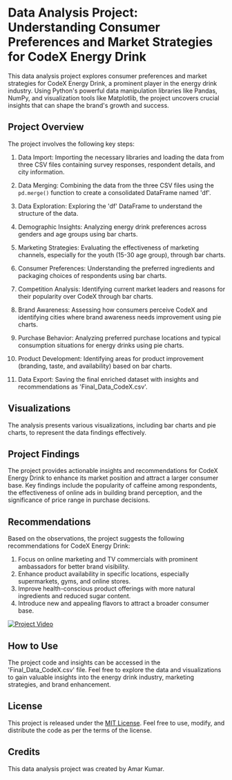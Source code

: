 # Data Analysis Project: Understanding Consumer Preferences and Market Strategies for CodeX Energy Drink

This data analysis project explores consumer preferences and market strategies for CodeX Energy Drink, a prominent player in the energy drink industry. Using Python's powerful data manipulation libraries like Pandas, NumPy, and visualization tools like Matplotlib, the project uncovers crucial insights that can shape the brand's growth and success.

## Project Overview

The project involves the following key steps:

1. Data Import: Importing the necessary libraries and loading the data from three CSV files containing survey responses, respondent details, and city information.

2. Data Merging: Combining the data from the three CSV files using the `pd.merge()` function to create a consolidated DataFrame named 'df'.

3. Data Exploration: Exploring the 'df' DataFrame to understand the structure of the data.

4. Demographic Insights: Analyzing energy drink preferences across genders and age groups using bar charts.

5. Marketing Strategies: Evaluating the effectiveness of marketing channels, especially for the youth (15-30 age group), through bar charts.

6. Consumer Preferences: Understanding the preferred ingredients and packaging choices of respondents using bar charts.

7. Competition Analysis: Identifying current market leaders and reasons for their popularity over CodeX through bar charts.

8. Brand Awareness: Assessing how consumers perceive CodeX and identifying cities where brand awareness needs improvement using pie charts.

9. Purchase Behavior: Analyzing preferred purchase locations and typical consumption situations for energy drinks using pie charts.

10. Product Development: Identifying areas for product improvement (branding, taste, and availability) based on bar charts.

11. Data Export: Saving the final enriched dataset with insights and recommendations as 'Final_Data_CodeX.csv'.

## Visualizations

The analysis presents various visualizations, including bar charts and pie charts, to represent the data findings effectively.

## Project Findings

The project provides actionable insights and recommendations for CodeX Energy Drink to enhance its market position and attract a larger consumer base. Key findings include the popularity of caffeine among respondents, the effectiveness of online ads in building brand perception, and the significance of price range in purchase decisions.

## Recommendations

Based on the observations, the project suggests the following recommendations for CodeX Energy Drink:

1. Focus on online marketing and TV commercials with prominent ambassadors for better brand visibility.
2. Enhance product availability in specific locations, especially supermarkets, gyms, and online stores.
3. Improve health-conscious product offerings with more natural ingredients and reduced sugar content.
4. Introduce new and appealing flavors to attract a broader consumer base.

[![Project Video](https://img.youtube.com/vi/LYCGPud0JZw/0.jpg)](https://www.youtube.com/watch?v=LYCGPud0JZw)


## How to Use

The project code and insights can be accessed in the 'Final_Data_CodeX.csv' file. Feel free to explore the data and visualizations to gain valuable insights into the energy drink industry, marketing strategies, and brand enhancement.

## License

This project is released under the [MIT License](LICENSE). Feel free to use, modify, and distribute the code as per the terms of the license.

## Credits

This data analysis project was created by Amar Kumar.
